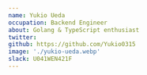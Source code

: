 ```yaml
---
name: Yukio Ueda
occupation: Backend Engineer
about: Golang & TypeScript enthusiast
twitter:
github: https://github.com/Yukio0315
image: './yukio-ueda.webp'
slack: U041WEN421F
---
```

